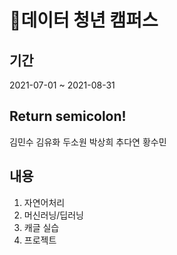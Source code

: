 # 👣데이터 청년 캠퍼스

## 기간
2021-07-01 ~ 2021-08-31

## Return semicolon!
김민수 김유화 두소원 박상희 추다연 황수민

## 내용
1. 자연어처리
2. 머신러닝/딥러닝
3. 캐글 실습
4. 프로젝트
